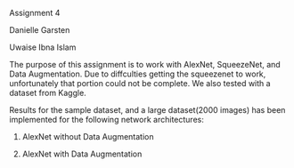 Assignment 4

Danielle Garsten

Uwaise Ibna Islam

The purpose of this assignment is to work with AlexNet, SqueezeNet, and Data Augmentation. Due to diffculties getting the squeezenet to work, unfortunately that portion could not be complete. We also tested with a dataset from Kaggle.

Results for the sample dataset, and a large dataset(2000 images) has been implemented for the following network architectures:

1. AlexNet without Data Augmentation

2. AlexNet with Data Augmentation
